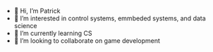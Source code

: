 - 👋 Hi, I’m Patrick
- 👀 I’m interested in control systems, emmbeded systems, and data science
- 🌱 I’m currently learning CS
- 💞️ I’m looking to collaborate on game development

<!---
PSharp725/PSharp725 is a ✨ special ✨ repository because its `README.md` (this file) appears on your GitHub profile.
You can click the Preview link to take a look at your changes.
--->
